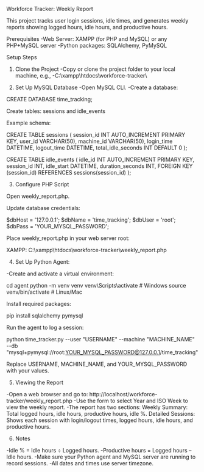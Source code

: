 Workforce Tracker: Weekly Report

This project tracks user login sessions, idle times, and generates weekly reports showing logged hours, idle hours, and productive hours.

Prerequisites
-Web Server: XAMPP (for PHP and MySQL) or any PHP+MySQL server
-Python packages: SQLAlchemy, PyMySQL

Setup Steps
1. Clone the Project
-Copy or clone the project folder to your local machine, e.g.,
-C:\xampp\htdocs\workforce-tracker\

2. Set Up MySQL Database
-Open MySQL CLI.
-Create a database:

CREATE DATABASE time_tracking;

Create tables: sessions and idle_events

Example schema:

CREATE TABLE sessions (
    session_id INT AUTO_INCREMENT PRIMARY KEY,
    user_id VARCHAR(50),
    machine_id VARCHAR(50),
    login_time DATETIME,
    logout_time DATETIME,
    total_idle_seconds INT DEFAULT 0
);

CREATE TABLE idle_events (
    idle_id INT AUTO_INCREMENT PRIMARY KEY,
    session_id INT,
    idle_start DATETIME,
    duration_seconds INT,
    FOREIGN KEY (session_id) REFERENCES sessions(session_id)
);

3. Configure PHP Script

Open weekly_report.php.

Update database credentials:

$dbHost = '127.0.0.1';
$dbName = 'time_tracking';
$dbUser = 'root';
$dbPass = 'YOUR_MYSQL_PASSWORD';


Place weekly_report.php in your web server root:

XAMPP: C:\xampp\htdocs\workforce-tracker\weekly_report.php

4. Set Up Python Agent:

-Create and activate a virtual environment:

cd agent
python -m venv venv
venv\Scripts\activate  # Windows
source venv/bin/activate  # Linux/Mac

Install required packages:

pip install sqlalchemy pymysql

Run the agent to log a session:

python time_tracker.py --user "USERNAME" --machine "MACHINE_NAME" --db "mysql+pymysql://root:YOUR_MYSQL_PASSWORD@127.0.0.1/time_tracking"

Replace USERNAME, MACHINE_NAME, and YOUR_MYSQL_PASSWORD with your values.

5. Viewing the Report

-Open a web browser and go to: http://localhost/workforce-tracker/weekly_report.php
-Use the form to select Year and ISO Week to view the weekly report.
-The report has two sections:
	Weekly Summary: Total logged hours, idle hours, productive hours, idle %.
	Detailed Sessions: Shows each session with login/logout times, logged hours, idle hours, and productive hours.

6. Notes

-Idle % = Idle hours ÷ Logged hours.
-Productive hours = Logged hours – Idle hours.
-Make sure your Python agent and MySQL server are running to record sessions.
-All dates and times use server timezone.
